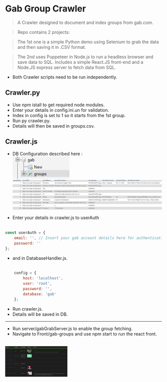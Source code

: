 
# Gab Group Crawler

> A Crawler designed to document and index groups from gab.com.

> Repo contains 2 projects: 

> The 1st one is a simple Python demo using Selenium to grab the data and then saving it in .CSV format.

> The 2nd uses Puppeteer in Node.js to run a headless browser and save data to SQL. Includes a simple React.JS front-end and a Node.JS express server to fetch data from SQL.

- Both Crawler scripts need to be run independently.



## Crawler.py

- Use npm istall to get required node modules.
- Enter your details in config.ini.un for validation.
- Index in config is set to 1 so it starts from the 1st group.
- Run py crawler.py.
- Details will then be saved in groups.csv.

## Crawler.js

- DB Configuration described here : </br>
![](images/gabDB.png)</br>
![](images/dbGroups.png)</br>


- Enter your details in crawler.js to userAuth
```javascript

const userAuth = {
	email: '', // Insert your gab account details here for authentication
	password: ''
};
```

- and in DatabaseHandler.js.

```javascript

	config = {
		host: 'localhost',
		user: 'root',
		password: '',
		database: 'gab'
	};
```


- Run crawler.js.
- Details will be saved in DB.

---

- Run server/gabGrabServer.js to enable the group fetching.
- Navigate to Front/gab-groups and use npm start to run the react front.
</br>
<img src="images/reactGabGroupsScreen.png" width="200"/></br>
